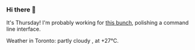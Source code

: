 ### Hi there :wave:

It's Thursday! I'm probably working for [this bunch](https://github.com/kohofinancial), polishing a command line interface.

Weather in Toronto: partly cloudy , at +27°C.
